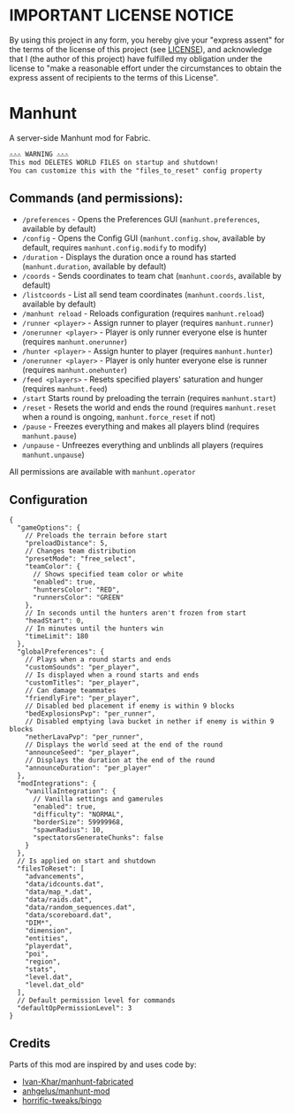 # IMPORTANT LICENSE NOTICE
By using this project in any form, you hereby give your "express assent" for the terms of the license of this project (see [LICENSE](https://raw.githubusercontent.com/Libreh/Manhunt/refs/heads/main/LICENSE)), and acknowledge that I (the author of this project) have fulfilled my obligation under the license to "make a reasonable effort under the circumstances to obtain the express assent of recipients to the terms of this License".
 
# Manhunt
A server-side Manhunt mod for Fabric.

```txt
⚠️⚠️⚠️ WARNING ⚠️⚠️⚠️
This mod DELETES WORLD FILES on startup and shutdown!
You can customize this with the "files_to_reset" config property
```

## Commands (and permissions):
- `/preferences` - Opens the Preferences GUI (`manhunt.preferences`, available by default)
- `/config` - Opens the Config GUI (`manhunt.config.show`, available by default, requires `manhunt.config.modify` to modify)
- `/duration` - Displays the duration once a round has started (`manhunt.duration`, available by default)
- `/coords` - Sends coordinates to team chat (`manhunt.coords`, available by default)
- `/listcoords` - List all send team coordinates (`manhunt.coords.list`, available by default)
- `/manhunt reload` - Reloads configuration (requires `manhunt.reload`)
- `/runner <player>` - Assign runner to player (requires `manhunt.runner`)
- `/onerunner <player>` - Player is only runner everyone else is hunter (requires `manhunt.onerunner`)
- `/hunter <player>` - Assign hunter to player (requires `manhunt.hunter`)
- `/onerunner <player>` - Player is only hunter everyone else is runner (requires `manhunt.onehunter`)
- `/feed <players>` - Resets specified players' saturation and hunger (requires `manhunt.feed`)
- `/start` Starts round by preloading the terrain (requires `manhunt.start`)
- `/reset` - Resets the world and ends the round (requires `manhunt.reset` when a round is ongoing, `manhunt.force_reset` if not)
- `/pause` - Freezes everything and makes all players blind (requires `manhunt.pause`)
- `/unpause` - Unfreezes everything and unblinds all players (requires `manhunt.unpause`)

All permissions are available with `manhunt.operator`

## Configuration
```json5
{
  "gameOptions": {
    // Preloads the terrain before start
    "preloadDistance": 5,
    // Changes team distribution
    "presetMode": "free_select",
    "teamColor": {
      // Shows specified team color or white
      "enabled": true,
      "huntersColor": "RED",
      "runnersColor": "GREEN"
    },
    // In seconds until the hunters aren't frozen from start
    "headStart": 0,
    // In minutes until the hunters win
    "timeLimit": 180
  },
  "globalPreferences": {
    // Plays when a round starts and ends
    "customSounds": "per_player",
    // Is displayed when a round starts and ends
    "customTitles": "per_player",
    // Can damage teammates
    "friendlyFire": "per_player",
    // Disabled bed placement if enemy is within 9 blocks
    "bedExplosionsPvp": "per_runner",
    // Disabled emptying lava bucket in nether if enemy is within 9 blocks
    "netherLavaPvp": "per_runner",
    // Displays the world seed at the end of the round
    "announceSeed": "per_player",
    // Displays the duration at the end of the round
    "announceDuration": "per_player"
  },
  "modIntegrations": {
    "vanillaIntegration": {
      // Vanilla settings and gamerules
      "enabled": true,
      "difficulty": "NORMAL",
      "borderSize": 59999968,
      "spawnRadius": 10,
      "spectatorsGenerateChunks": false
    }
  },
  // Is applied on start and shutdown
  "filesToReset": [
    "advancements",
    "data/idcounts.dat",
    "data/map_*.dat",
    "data/raids.dat",
    "data/random_sequences.dat",
    "data/scoreboard.dat",
    "DIM*",
    "dimension",
    "entities",
    "playerdat",
    "poi",
    "region",
    "stats",
    "level.dat",
    "level.dat_old"
  ],
  // Default permission level for commands
  "defaultOpPermissionLevel": 3
}
```

## Credits
Parts of this mod are inspired by and uses code by:
- [Ivan-Khar/manhunt-fabricated](https://github.com/Ivan-Khar/manhunt-fabricated)
- [anhgelus/manhunt-mod](https://github.com/anhgelus/manhunt-mod)
- [horrific-tweaks/bingo](https://gitlab.com/horrific-tweaks/bingo) 
